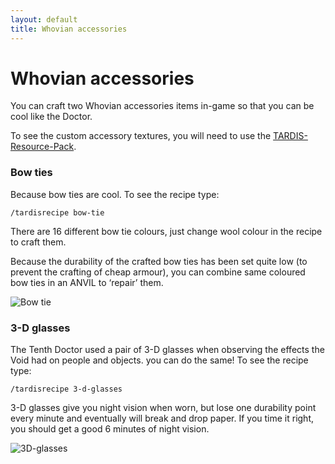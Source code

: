 ```yaml
---
layout: default
title: Whovian accessories
---
```


Whovian accessories
===================

You can craft two Whovian accessories items in-game so that you can be cool like the Doctor.

To see the custom accessory textures, you will need to use the [TARDIS-Resource-Pack](http://tardisjenkins.duckdns.org:8080/job/TARDIS-Resource-Pack/).

### Bow ties

Because bow ties are cool. To see the recipe type:

    /tardisrecipe bow-tie

There are 16 different bow tie colours, just change wool colour in the recipe to craft them.

Because the durability of the crafted bow ties has been set quite low (to prevent the crafting of cheap armour), you can
combine same coloured bow ties in an ANVIL to ‘repair’ them.

![Bow tie](images/docs/bowtie.jpg)

### 3-D glasses

The Tenth Doctor used a pair of 3-D glasses when observing the effects the Void had on people and objects. you can do
the same! To see the recipe type:

    /tardisrecipe 3-d-glasses

3-D glasses give you night vision when worn, but lose one durability point every minute and eventually will break and
drop paper. If you time it right, you should get a good 6 minutes of night vision.

![3D-glasses](images/docs/3-dglasses.jpg)
